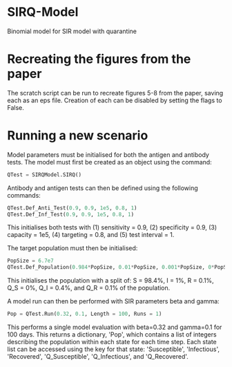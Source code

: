 # SIRQ-Model
Binomial model for SIR model with quarantine

# Recreating the figures from the paper
The scratch script can be run to recreate figures 5-8 from the paper, saving each as an eps file. Creation of each can be disabled by setting the flags to False.

# Running a new scenario
Model parameters must be initialised for both the antigen and antibody tests. The model must first be created as an object using the command:
``` python
QTest = SIRQModel.SIRQ()
```

Antibody and antigen tests can then be defined using the following commands:

``` python
QTest.Def_Anti_Test(0.9, 0.9, 1e5, 0.8, 1)
QTest.Def_Inf_Test(0.9, 0.9, 1e5, 0.8, 1)
```

This initialises both tests with (1) sensitivity = 0.9, (2) specificity = 0.9, (3) capacity = 1e5, (4) targeting = 0.8, and (5) test interval = 1.

The target population must then be initialised:

``` python
PopSize = 6.7e7
QTest.Def_Population(0.984*PopSize, 0.01*PopSize, 0.001*PopSize, 0*PopSize, 0.004*PopSize, 0.001*PopSize)
```

This initialises the population with a split of: S = 98.4%, I = 1%, R = 0.1%, Q_S = 0%, Q_I = 0.4%, and Q_R = 0.1% of the population.

A model run can then be performed with SIR parameters beta and gamma:

``` python
Pop = QTest.Run(0.32, 0.1, Length = 100, Runs = 1)
```

This performs a single model evaluation with beta=0.32 and gamma=0.1 for 100 days. This returns a dictionary, 'Pop', which contains a list of integers describing the population within each state for each time step. Each state list can be accessed using the key for that state: 'Susceptible', 'Infectious', 'Recovered', 'Q_Susceptible', 'Q_Infectious', and 'Q_Recovered'.
